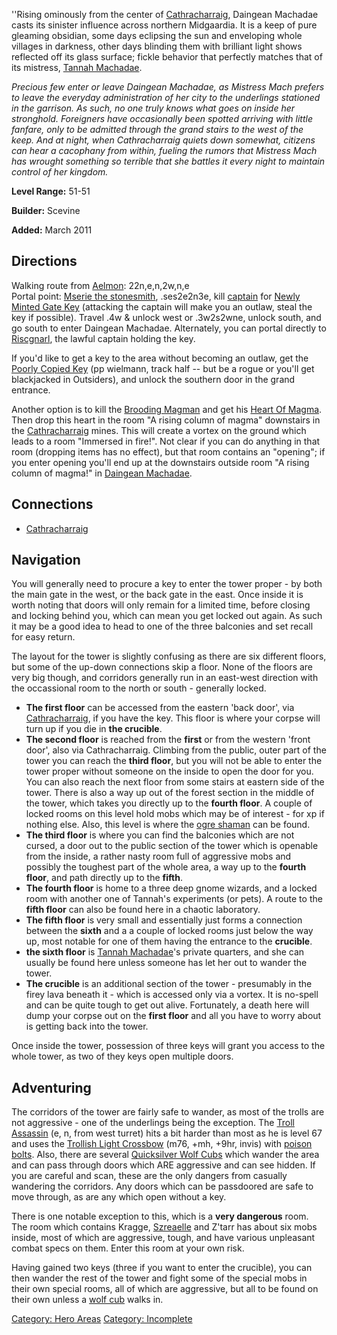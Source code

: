 ''Rising ominously from the center of [
Cathracharraig](:Category:Cathracharraig "wikilink"), Daingean Machadae
casts its sinister influence across northern Midgaardia. It is a keep of
pure gleaming obsidian, some days eclipsing the sun and enveloping whole
villages in darkness, other days blinding them with brilliant light
shows reflected off its glass surface; fickle behavior that perfectly
matches that of its mistress, [Tannah
Machadae](Tannah_Machadae "wikilink").

*Precious few enter or leave Daingean Machadae, as Mistress Mach prefers
to leave the everyday administration of her city to the underlings
stationed in the garrison. As such, no one truly knows what goes on
inside her stronghold. Foreigners have occasionally been spotted
arriving with little fanfare, only to be admitted through the grand
stairs to the west of the keep. And at night, when Cathracharraig quiets
down somewhat, citizens can hear a cacophany from within, fueling the
rumors that Mistress Mach has wrought something so terrible that she
battles it every night to maintain control of her kingdom.*

**Level Range:** 51-51

**Builder:** Scevine

**Added:** March 2011

## Directions

Walking route from [Aelmon](Aelmon "wikilink"): 22n,e,n,2w,n,e  
Portal point: [Mserie the stonesmith](Mserie "wikilink"), .ses2e2n3e,
kill [captain](Riscgnarl "wikilink") for [Newly Minted Gate
Key](Newly_Minted_Gate_Key "wikilink") (attacking the captain will make
you an outlaw, steal the key if possible). Travel .4w & unlock west or
.3w2s2wne, unlock south, and go south to enter Daingean Machadae.
Alternately, you can portal directly to
[Riscgnarl](Riscgnarl "wikilink"), the lawful captain holding the key.

If you'd like to get a key to the area without becoming an outlaw, get
the [Poorly Copied Key](Newly_Minted_Gate_Key "wikilink") (pp wielmann,
track half -- but be a rogue or you'll get blackjacked in Outsiders),
and unlock the southern door in the grand entrance.

Another option is to kill the [Brooding
Magman](Brooding_Magman "wikilink") and get his [Heart Of
Magma](Heart_Of_Magma "wikilink"). Then drop this heart in the room "A
rising column of magma" downstairs in the
[Cathracharraig](Cathracharraig "wikilink") mines. This will create a
vortex on the ground which leads to a room "Immersed in fire!". Not
clear if you can do anything in that room (dropping items has no
effect), but that room contains an "opening"; if you enter opening
you'll end up at the downstairs outside room "A rising column of magma!"
in [Daingean Machadae](Daingean_Machadae "wikilink").

## Connections

-   [Cathracharraig](:Category:Cathracharraig "wikilink")

## Navigation

You will generally need to procure a key to enter the tower proper - by
both the main gate in the west, or the back gate in the east. Once
inside it is worth noting that doors will only remain for a limited
time, before closing and locking behind you, which can mean you get
locked out again. As such it may be a good idea to head to one of the
three balconies and set recall for easy return.

The layout for the tower is slightly confusing as there are six
different floors, but some of the up-down connections skip a floor. None
of the floors are very big though, and corridors generally run in an
east-west direction with the occassional room to the north or south -
generally locked.

-   **The first floor** can be accessed from the eastern 'back door',
    via [Cathracharraig](:Category:_Cathracharraig "wikilink"), if you
    have the key. This floor is where your corpse will turn up if you
    die in **the crucible**.
-   **The second floor** is reached from the **first** or from the
    western 'front door', also via Cathracharraig. Climbing from the
    public, outer part of the tower you can reach the **third floor**,
    but you will not be able to enter the tower proper without someone
    on the inside to open the door for you. You can also reach the next
    floor from some stairs at eastern side of the tower. There is also a
    way up out of the forest section in the middle of the tower, which
    takes you directly up to the **fourth floor**. A couple of locked
    rooms on this level hold mobs which may be of interest - for xp if
    nothing else. Also, this level is where the [ogre
    shaman](Ogre_Shaman "wikilink") can be found.
-   **The third floor** is where you can find the balconies which are
    not cursed, a door out to the public section of the tower which is
    openable from the inside, a rather nasty room full of aggressive
    mobs and possibly the toughest part of the whole area, a way up to
    the **fourth floor**, and path directly up to the **fifth**.
-   **The fourth floor** is home to a three deep gnome wizards, and a
    locked room with another one of Tannah's experiments (or pets). A
    route to the **fifth floor** can also be found here in a chaotic
    laboratory.
-   **The fifth floor** is very small and essentially just forms a
    connection between the **sixth** and a a couple of locked rooms just
    below the way up, most notable for one of them having the entrance
    to the **crucible**.
-   **the sixth floor** is [Tannah
    Machadae](Tannah_Machadae "wikilink")'s private quarters, and she
    can usually be found here unless someone has let her out to wander
    the tower.
-   **The crucible** is an additional section of the tower - presumably
    in the firey lava beneath it - which is accessed only via a vortex.
    It is no-spell and can be quite tough to get out alive. Fortunately,
    a death here will dump your corpse out on the **first floor** and
    all you have to worry about is getting back into the tower.

Once inside the tower, possession of three keys will grant you access to
the whole tower, as two of they keys open multiple doors.

## Adventuring

The corridors of the tower are fairly safe to wander, as most of the
trolls are not aggressive - one of the underlings being the exception.
The [Troll Assassin](Troll_Assassin "wikilink") (e, n, from west turret)
hits a bit harder than most as he is level 67 and uses the [Trollish
Light Crossbow](Trollish_Light_Crossbow "wikilink") (m76, +mh, +9hr,
invis) with [poison bolts](Poison_Bolts "wikilink"). Also, there are
several [Quicksilver Wolf Cubs](Quicksilver_Wolf_Cub "wikilink") which
wander the area and can pass through doors which ARE aggressive and can
see hidden. If you are careful and scan, these are the only dangers from
casually wandering the corridors. Any doors which can be passdoored are
safe to move through, as are any which open without a key.

There is one notable exception to this, which is a **very dangerous**
room. The room which contains Kragge,
[Szreaelle](Szreaelle_The_Spy "wikilink") and Z'tarr has about six mobs
inside, most of which are aggressive, tough, and have various unpleasant
combat specs on them. Enter this room at your own risk.

Having gained two keys (three if you want to enter the crucible), you
can then wander the rest of the tower and fight some of the special mobs
in their own special rooms, all of which are aggressive, but all to be
found on their own unless a [wolf cub](Quicksilver_Wolf_Cub "wikilink")
walks in.

[Category: Hero Areas](Category:_Hero_Areas "wikilink") [Category:
Incomplete](Category:_Incomplete "wikilink")
